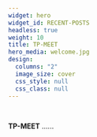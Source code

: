 ```yaml
---
widget: hero
widget_id: RECENT-POSTS
headless: true
weight: 10
title: TP-MEET
hero_media: welcome.jpg
design:
  columns: "2"
  image_size: cover
  css_style: null
  css_class: null
---
```

<br>

**TP-MEET** ......